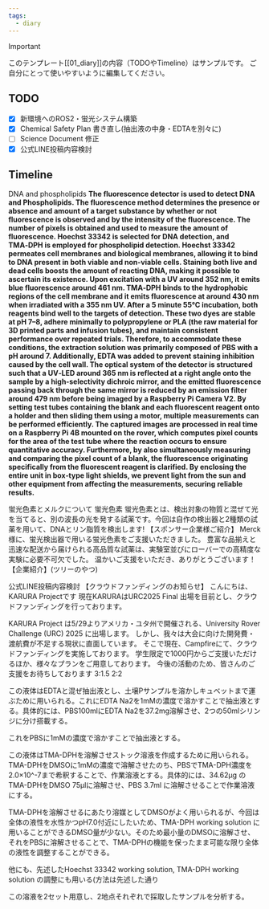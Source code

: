 ```yaml
---
tags:
  - diary
---
```

> [!IMPORTANT]
> このテンプレート[[01_diary]]の内容（TODOやTimeline）はサンプルです。
> ご自分にとって使いやすいように編集してください。

## TODO

- [x] 新環境へのROS2・蛍光システム構築
- [x] Chemical Safety Plan 書き直し(抽出液の中身・EDTAを別々に)
- [ ] Science Document 修正
- [x] 公式LINE投稿内容検討

## Timeline
DNA and phospholipids
**The fluorescence detector is used to detect DNA and Phospholipids. The fluorescence method determines the presence or absence and amount of a target substance by whether or not fluorescence is observed and by the intensity of the fluorescence. The number of pixels is obtained and used to measure the amount of fluorescence. Hoechst 33342 is selected for DNA detection, and TMA‑DPH is employed for phospholipid detection. Hoechst 33342 permeates cell membranes and biological membranes, allowing it to bind to DNA present in both viable and non-viable cells. Staining both live and dead cells boosts the amount of reacting DNA, making it possible to ascertain its existence. Upon excitation with a UV around 352 nm, it emits blue fluorescence around 461 nm. TMA‑DPH binds to the hydrophobic regions of the cell membrane and it emits fluorescence at around 430 nm when irradiated with a 355 nm UV. After a 5 minute 55℃ incubation, both reagents bind well to the targets of detection. These two dyes are stable at pH 7–8, adhere minimally to polypropylene or PLA (the raw material for 3D printed parts and infusion tubes), and maintain consistent performance over repeated trials. Therefore, to accommodate these conditions, the extraction solution was primarily composed of PBS with a pH around 7. Additionally, EDTA was added to prevent staining inhibition caused by the cell wall. The optical system of the detector is structured such that a UV‑LED around 365 nm is reflected at a right angle onto the sample by a high‑selectivity dichroic mirror, and the emitted fluorescence passing back through the same mirror is reduced by an emission filter around 479 nm before being imaged by a Raspberry Pi Camera V2. By setting test tubes containing the blank and each fluorescent reagent onto a holder and then sliding them using a motor, multiple measurements can be performed efficiently. The captured images are processed in real time on a Raspberry Pi 4B mounted on the rover, which computes pixel counts for the area of the test tube where the reaction occurs to ensure quantitative accuracy. Furthermore, by also simultaneously measuring and comparing the pixel count of a blank, the fluorescence originating specifically from the fluorescent reagent is clarified. By enclosing the entire unit in box‑type light shields, we prevent light from the sun and other equipment from affecting the measurements, securing reliable results.**

蛍光色素とメルクについて
蛍光色素
蛍光色素とは、検出対象の物質と混ぜて光を当てると、別の波長の光を発する試薬です。今回は自作の検出器と2種類の試薬を用いて、DNAとリン脂質を検出します!
【スポンサー企業様ご紹介】
Merck 様に、蛍光検出器で用いる蛍光色素をご支援いただきました。
豊富な品揃えと迅速な配送から届けられる高品質な試薬は、実験室並びにローバーでの高精度な実験に必要不可欠でした。
温かいご支援をいただき、ありがとうございます！
【企業紹介】(ツリーのやつ)


公式LINE投稿内容検討
【クラウドファンディングのお知らせ】
こんにちは、KARURA Projectです
現在KARURAはURC2025 Final 出場を目前とし、クラウドファンディングを行っております。

KARURA Project は5/29よりアメリカ・ユタ州で開催される、University Rover Challenge (URC) 2025 に出場します。
しかし、我々は大会に向けた開発費・渡航費が不足する現状に直面しています。
そこで現在、Campfireにて、クラウドファンディングを実施しております。
学生限定で1000円からご支援いただけるほか、様々なプランをご用意しております。
今後の活動のため、皆さんのご支援をお待ちしております
3:1.5
2:2

この液体はEDTAと混ぜ抽出液とし、土壌Pサンプルを溶かしキュベットまで運ぶために用いられる。これにEDTA Na2を1mMの濃度で溶かすことで抽出液とする。具体的には、PBS100mlにEDTA Na2を37.2mg溶解させ、2つの50mlシリンジに分け搭載する。

これをPBSに1mMの濃度で溶かすことで抽出液とする。

この液体はTMA-DPHを溶解させストック溶液を作成するために用いられる。TMA-DPHをDMSOに1mMの濃度で溶解させたのち、PBSでTMA-DPH濃度を2.0×10^-7まで希釈することで、作業溶液とする。具体的には、34.62µg のTMA-DPHをDMSO 75µlに溶解させ、PBS 3.7ml に溶解させることで作業溶液にする。

TMA-DPHを溶解させるにあたり溶媒としてDMSOがよく用いられるが、今回は全体の液性を水性かつpH7.0付近にしたいため、TMA-DPH working solution に用いることができるDMSO量が少ない。そのため最小量のDMSOに溶解させ、それをPBSに溶解させることで、TMA-DPHの機能を保ったまま可能な限り全体の液性を調整することができる。

他にも、先述したHoechst 33342 working solution, TMA-DPH working solution の調整にも用いる(方法は先述した通り

この溶液を2セット用意し、2地点それぞれで採取したサンプルを分析する。